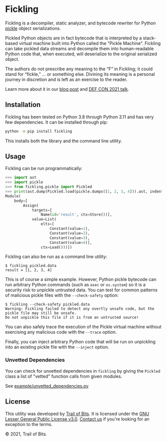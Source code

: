 # Fickling

Fickling is a decompiler, static analyzer, and bytecode rewriter for Python
[pickle](https://docs.python.org/3/library/pickle.html) object serializations.

Pickled Python objects are in fact bytecode that is interpreted by a stack-based
virtual machine built into Python called the "Pickle Machine". Fickling can take
pickled data streams and decompile them into human-readable Python code that,
when executed, will deserialize to the original serialized object.

The authors do not prescribe any meaning to the “F” in Fickling; it could stand
for “fickle,” … or something else. Divining its meaning is a personal journey
in discretion and is left as an exercise to the reader.

Learn more about it in our [blog post](https://blog.trailofbits.com/2021/03/15/never-a-dill-moment-exploiting-machine-learning-pickle-files/)
and [DEF CON 2021 talk](https://www.youtube.com/watch?v=bZ0m_H_dEJI).

## Installation

Fickling has been tested on Python 3.8 through Python 3.11 and has very few dependencies.
It can be installed through pip:

```bash
python -m pip install fickling
```

This installs both the library and the command line utility.

## Usage

Fickling can be run programmatically:

```python
>>> import ast
>>> import pickle
>>> from fickling.pickle import Pickled
>>> print(ast.dump(Pickled.load(pickle.dumps([1, 2, 3, 4])).ast, indent=4))
Module(
    body=[
        Assign(
            targets=[
                Name(id='result', ctx=Store())],
            value=List(
                elts=[
                    Constant(value=1),
                    Constant(value=2),
                    Constant(value=3),
                    Constant(value=4)],
                ctx=Load()))])
```

Fickling can also be run as a command line utility:

```console
$ fickling pickled.data
result = [1, 2, 3, 4]
```

This is of course a simple example. However, Python pickle bytecode can run
arbitrary Python commands (such as `exec` or `os.system`) so it is a security
risk to unpickle untrusted data. You can test for common patterns of
malicious pickle files with the `--check-safety` option:

```console
$ fickling --check-safety pickled.data
Warning: Fickling failed to detect any overtly unsafe code, but the pickle file may still be unsafe.
Do not unpickle this file if it is from an untrusted source!
```

You can also safely trace the execution of the Pickle virtual machine without
exercising any malicious code with the `--trace` option.

Finally, you can inject arbitrary Python code that will be run on unpickling
into an existing pickle file with the `--inject` option.

### Unvetted Dependencies

You can check for unvetted dependencies in `fickling` by giving the `Pickled` class a list of "vetted" function calls from given modules.

See [example/unvetted_dependencies.py](example/unvetted_dependencies.py)

## License

This utility was developed by [Trail of Bits](https://www.trailofbits.com/).
It is licensed under the [GNU Lesser General Public License v3.0](LICENSE).
[Contact us](mailto:opensource@trailofbits.com) if you're looking for an
exception to the terms.

© 2021, Trail of Bits.
